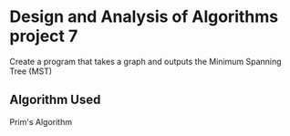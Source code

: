 # Design and Analysis of Algorithms project 7

Create a program that takes a graph and outputs the Minimum Spanning Tree (MST)

## Algorithm Used 

Prim's Algorithm
